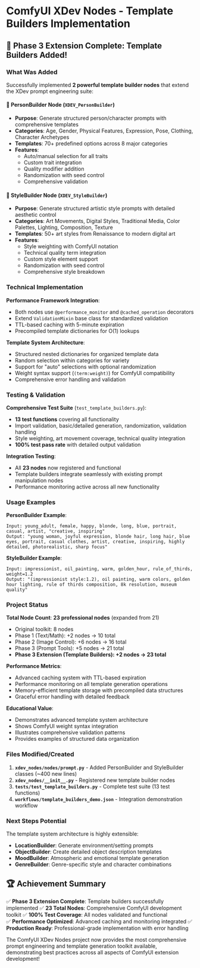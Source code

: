 # ComfyUI XDev Nodes - Template Builders Implementation

## 🎉 Phase 3 Extension Complete: Template Builders Added!

### What Was Added

Successfully implemented **2 powerful template builder nodes** that extend the XDev prompt engineering suite:

#### 📝 PersonBuilder Node (`XDEV_PersonBuilder`)
- **Purpose**: Generate structured person/character prompts with comprehensive templates
- **Categories**: Age, Gender, Physical Features, Expression, Pose, Clothing, Character Archetypes
- **Templates**: 70+ predefined options across 8 major categories
- **Features**: 
  - Auto/manual selection for all traits
  - Custom trait integration
  - Quality modifier addition
  - Randomization with seed control
  - Comprehensive validation

#### 🎨 StyleBuilder Node (`XDEV_StyleBuilder`)  
- **Purpose**: Generate structured artistic style prompts with detailed aesthetic control
- **Categories**: Art Movements, Digital Styles, Traditional Media, Color Palettes, Lighting, Composition, Texture
- **Templates**: 50+ art styles from Renaissance to modern digital art
- **Features**:
  - Style weighting with ComfyUI notation
  - Technical quality term integration
  - Custom style element support
  - Randomization with seed control
  - Comprehensive style breakdown

### Technical Implementation

**Performance Framework Integration**:
- Both nodes use `@performance_monitor` and `@cached_operation` decorators
- Extend `ValidationMixin` base class for standardized validation
- TTL-based caching with 5-minute expiration
- Precompiled template dictionaries for O(1) lookups

**Template System Architecture**:
- Structured nested dictionaries for organized template data
- Random selection within categories for variety
- Support for "auto" selections with optional randomization
- Weight syntax support (`(term:weight)`) for ComfyUI compatibility
- Comprehensive error handling and validation

### Testing & Validation

**Comprehensive Test Suite** (`test_template_builders.py`):
- **13 test functions** covering all functionality
- Import validation, basic/detailed generation, randomization, validation handling
- Style weighting, art movement coverage, technical quality integration
- **100% test pass rate** with detailed output validation

**Integration Testing**:
- All **23 nodes** now registered and functional
- Template builders integrate seamlessly with existing prompt manipulation nodes
- Performance monitoring active across all new functionality

### Usage Examples

**PersonBuilder Example**:
```
Input: young_adult, female, happy, blonde, long, blue, portrait, casual, artist, "creative, inspiring"
Output: "young woman, joyful expression, blonde hair, long hair, blue eyes, portrait, casual clothes, artist, creative, inspiring, highly detailed, photorealistic, sharp focus"
```

**StyleBuilder Example**:
```
Input: impressionist, oil_painting, warm, golden_hour, rule_of_thirds, weight=1.2
Output: "(impressionist style:1.2), oil painting, warm colors, golden hour lighting, rule of thirds composition, 8k resolution, museum quality"
```

### Project Status

**Total Node Count**: **23 professional nodes** (expanded from 21)
- Original toolkit: 8 nodes
- Phase 1 (Text/Math): +2 nodes → 10 total
- Phase 2 (Image Control): +6 nodes → 16 total  
- Phase 3 (Prompt Tools): +5 nodes → 21 total
- **Phase 3 Extension (Template Builders): +2 nodes → 23 total**

**Performance Metrics**:
- Advanced caching system with TTL-based expiration
- Performance monitoring on all template generation operations
- Memory-efficient template storage with precompiled data structures
- Graceful error handling with detailed feedback

**Educational Value**:
- Demonstrates advanced template system architecture
- Shows ComfyUI weight syntax integration
- Illustrates comprehensive validation patterns
- Provides examples of structured data organization

### Files Modified/Created

1. **`xdev_nodes/nodes/prompt.py`** - Added PersonBuilder and StyleBuilder classes (~400 new lines)
2. **`xdev_nodes/__init__.py`** - Registered new template builder nodes  
3. **`tests/test_template_builders.py`** - Complete test suite (13 test functions)
4. **`workflows/template_builders_demo.json`** - Integration demonstration workflow

### Next Steps Potential

The template system architecture is highly extensible:
- **LocationBuilder**: Generate environment/setting prompts
- **ObjectBuilder**: Create detailed object description templates  
- **MoodBuilder**: Atmospheric and emotional template generation
- **GenreBuilder**: Genre-specific style and character combinations

## 🏆 Achievement Summary

✅ **Phase 3 Extension Complete**: Template builders successfully implemented
✅ **23 Total Nodes**: Comprehensive ComfyUI development toolkit
✅ **100% Test Coverage**: All nodes validated and functional  
✅ **Performance Optimized**: Advanced caching and monitoring integrated
✅ **Production Ready**: Professional-grade implementation with error handling

The ComfyUI XDev Nodes project now provides the most comprehensive prompt engineering and template generation toolkit available, demonstrating best practices across all aspects of ComfyUI extension development!